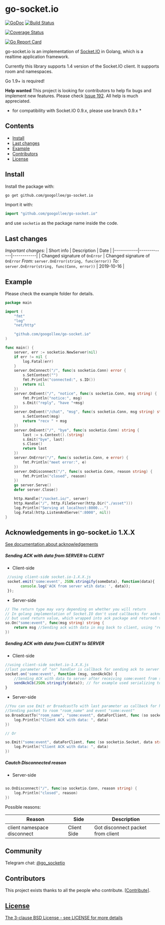 # go-socket.io

[![GoDoc](http://godoc.org/github.com/googollee/go-socket.io?status.svg)](http://godoc.org/github.com/googollee/go-socket.io) [![Build Status](https://travis-ci.org/googollee/go-socket.io.svg)](https://travis-ci.org/googollee/go-socket.io)

[![Coverage Status](https://coveralls.io/repos/github/googollee/go-socket.io/badge.svg?branch=v1.4)](https://coveralls.io/github/googollee/go-socket.io?branch=v1.4)

[![Go Report Card](https://goreportcard.com/badge/github.com/googollee/go-socket.io)](https://goreportcard.com/report/github.com/googollee/go-socket.io)

go-socket.io is an implementation of [Socket.IO](http://socket.io) in Golang, which is a realtime application framework.

Currently this library supports 1.4 version of the Socket.IO client. It supports room and namespaces.

Go 1.9+ is required!

**Help wanted** This project is looking for contributors to help fix bugs and implement new features. Please check [Issue 192](https://github.com/googollee/go-socket.io/issues/192). All help is much appreciated.

* for compatibility with Socket.IO 0.9.x, please use branch 0.9.x *


## Contents

- [Install](#install)
- [Last changes](#last-changes)
- [Example](#example)
- [Contributors](#contributors)
- [License](#license)

## Install

Install the package with:

```bash
go get github.com/googollee/go-socket.io
```

Import it with:

```go
import "github.com/googollee/go-socket.io"
```

and use `socketio` as the package name inside the code.

## Last changes

*Important changes:*
| Short info | Description | Date |
|------------|-------------|------------|
| Changed signature of `OnError`  | Changed signature of `OnError` *From:* `server.OnError(string, func(error))` *To:* `server.OnError(string, func(Conn, error))` | 2019-10-16 |


## Example

Please check the example folder for details.

```go
package main

import (
	"fmt"
	"log"
	"net/http"

	"github.com/googollee/go-socket.io"
)

func main() {
	server, err := socketio.NewServer(nil)
	if err != nil {
		log.Fatal(err)
	}
	server.OnConnect("/", func(s socketio.Conn) error {
		s.SetContext("")
		fmt.Println("connected:", s.ID())
		return nil
	})
	server.OnEvent("/", "notice", func(s socketio.Conn, msg string) {
		fmt.Println("notice:", msg)
		s.Emit("reply", "have "+msg)
	})
	server.OnEvent("/chat", "msg", func(s socketio.Conn, msg string) string {
		s.SetContext(msg)
		return "recv " + msg
	})
	server.OnEvent("/", "bye", func(s socketio.Conn) string {
		last := s.Context().(string)
		s.Emit("bye", last)
		s.Close()
		return last
	})
	server.OnError("/", func(s socketio.Conn, e error) {
		fmt.Println("meet error:", e)
	})
	server.OnDisconnect("/", func(s socketio.Conn, reason string) {
		fmt.Println("closed", reason)
	})
	go server.Serve()
	defer server.Close()

	http.Handle("/socket.io/", server)
	http.Handle("/", http.FileServer(http.Dir("./asset")))
	log.Println("Serving at localhost:8000...")
	log.Fatal(http.ListenAndServe(":8000", nil))
}
```

## Acknowledgements in go-socket.io 1.X.X

[See documentation about acknowledgements](http://socket.io/docs/#sending-and-getting-data-(acknowledgements))

##### Sending ACK with data from SERVER to CLIENT

* Client-side

```javascript
 //using client-side socket.io-1.X.X.js
 socket.emit('some:event', JSON.stringify(someData), function(data){
       console.log('ACK from server wtih data: ', data));
 });
```

* Server-side

```go
// The return type may vary depending on whether you will return
// In golang implementation of Socket.IO don't used callbacks for acknowledgement,
// but used return value, which wrapped into ack package and returned to the client's callback in JavaScript
so.On("some:event", func(msg string) string {
	return msg //Sending ack with data in msg back to client, using "return statement"
})
```

##### Sending ACK with data from CLIENT to SERVER

* Client-side

```javascript
//using client-side socket.io-1.X.X.js
//last parameter of "on" handler is callback for sending ack to server with data or without data
socket.on('some:event', function (msg, sendAckCb) {
    //Sending ACK with data to server after receiving some:event from server
    sendAckCb(JSON.stringify(data)); // for example used serializing to JSON
}
```

* Server-side

```go
//You can use Emit or BroadcastTo with last parameter as callback for handling ack from client
//Sending packet to room "room_name" and event "some:event"
so.BroadcastTo("room_name", "some:event", dataForClient, func (so socketio.Socket, data string) {
	log.Println("Client ACK with data: ", data)
})

// Or

so.Emit("some:event", dataForClient, func (so socketio.Socket, data string) {
	log.Println("Client ACK with data: ", data)
})
```

##### Cautch Disconnected reason

* Server-side

```go

so.OnDisconnect("/", func(so socketio.Conn, reason string) {
  	log.Println("closed", reason)
})
```

Possible reasons:


| Reason | Side | Description |
|------------|-------------|------------|
| client namespace disconnect | Client Side | Got disconnect packet from client |


## Community

Telegram chat: [@go_socketio](https://t.me/go_socketio)


## Contributors

This project exists thanks to all the people who contribute. [[Contribute](CONTRIBUTING.md)].
<a href="https://github.com/googollee/go-socket.io/graphs/contributors">

## License

The 3-clause BSD License  - see LICENSE for more details
